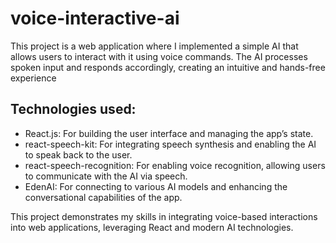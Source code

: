 # voice-interactive-ai
This project is a web application where I implemented a simple AI that allows users to interact with it using voice commands. The AI processes spoken input and responds accordingly, creating an intuitive and hands-free experience

## Technologies used:

- React.js: For building the user interface and managing the app’s state.
- react-speech-kit: For integrating speech synthesis and enabling the AI to speak back to the user.
- react-speech-recognition: For enabling voice recognition, allowing users to communicate with the AI via speech.
- EdenAI: For connecting to various AI models and enhancing the conversational capabilities of the app.

This project demonstrates my skills in integrating voice-based interactions into web applications, leveraging React and modern AI technologies.
